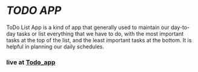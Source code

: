 <h1><i>TODO APP</i></h1>
<p>ToDo List App is a kind of app that generally used to maintain our day-to-day tasks or list everything that we have to do, with the most important tasks at the top of the list, and the least important tasks at the bottom. It is helpful in planning our daily schedules.</p>
<h3>live at <a href="https://todo-app-by-huzaifa.surge.sh/">Todo_app</a></h3>
